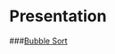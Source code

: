 # Presentation
###[Bubble Sort](https://drive.google.com/open?id=1J0IlpPd16gKrn2FDWrl6pGGxzfV57t3D9-WEmusqN_o)

